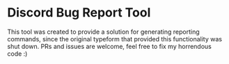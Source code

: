 # Discord Bug Report Tool
This tool was created to provide a solution for generating reporting commands, since the original typeform that provided this functionality was shut down. PRs and issues are welcome, feel free to fix my horrendous code :)